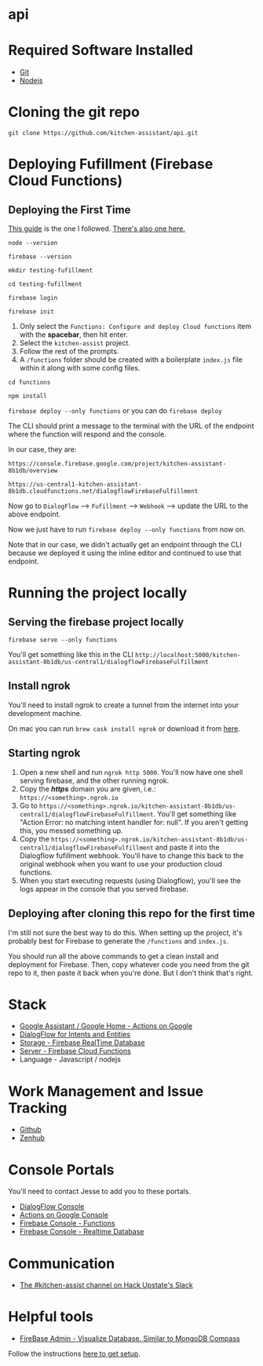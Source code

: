 # api

# Required Software Installed
- [Git](https://git-scm.com/downloads)
- [Nodejs](https://nodejs.org/en/download/)

# Cloning the git repo
`git clone https://github.com/kitchen-assistant/api.git`

# Deploying Fufillment (Firebase Cloud Functions)

## Deploying the First Time
[This guide](https://codelabs.developers.google.com/codelabs/assistant-codelab/index.html?index=..%2F..%2Findex#5) is the one I followed. [There's also one here.](https://developers.google.com/actions/dialogflow/deploy-fulfillment)

`node --version`

`firebase --version`

`mkdir testing-fufillment`

`cd testing-fufillment`

`firebase login`

`firebase init`

1. Only select the `Functions: Configure and deploy Cloud functions` item with the **spacebar**, then hit enter.
2. Select the `kitchen-assist` project. 
3. Follow the rest of the prompts.
4. A `/functions` folder should be created with a boilerplate `index.js` file within it along with some config files.

`cd functions`

`npm install`

`firebase deploy --only functions` or you can do `firebase deploy`

The CLI should print a message to the terminal with the URL of the endpoint where the function will respond and the console.

In our case, they are: 

`https://console.firebase.google.com/project/kitchen-assistant-8b1db/overview`

`https://us-central1-kitchen-assistant-8b1db.cloudfunctions.net/dialogflowFirebaseFulfillment`

Now go to `DialogFlow` --> `Fufillment` --> `Webhook` --> update the URL to the above endpoint.

Now we just have to run `firebase deploy --only functions` from now on.

Note that in our case, we didn't actually get an endpoint through the CLI because we deployed it using the inline editor and continued to use that endpoint.

# Running the project locally
## Serving the firebase project locally

`firebase serve --only functions`

You'll get something like this in the CLI `http://localhost:5000/kitchen-assistant-8b1db/us-central1/dialogflowFirebaseFulfillment`

## Install ngrok

You'll need to install ngrok to create a tunnel from the internet into your development machine.

On mac you can run `brew cask install ngrok` or download it from [here](https://ngrok.com/).

## Starting ngrok
1. Open a new shell and run `ngrok http 5000`. You'll now have one shell serving firebase, and the other running ngrok.
2. Copy the ***https*** domain you are given, i.e.: `https://<something>.ngrok.io`
3. Go to `https://<something>.ngrok.io/kitchen-assistant-8b1db/us-central1/dialogflowFirebaseFulfillment`. You'll get something like "Action Error: no matching intent handler for: null". If you aren't getting this, you messed something up.
4. Copy the `https://<something>.ngrok.io/kitchen-assistant-8b1db/us-central1/dialogflowFirebaseFulfillment` and paste it into the Dialogflow fufillment webhook. You'll have to change this back to the original webhook when you want to use your production cloud functions.
5. When you start executing requests (using Dialogflow), you'll see the logs appear in the console that you served firebase.

## Deploying after cloning this repo for the first time
I'm still not sure the best way to do this. When setting up the project, it's probably best for Firebase to generate the `/functions` and `index.js`. 

You should run all the above commands to get a clean install and deployment for Firebase. Then, copy whatever code you need from the git repo to it, then paste it back when you're done. But I don't think that's right.

# Stack
- [Google Assistant / Google Home - Actions on Google](https://developers.google.com/actions/)
- [DialogFlow for Intents and Entities](https://dialogflow.com/)
- [Storage - Firebase RealTime Database](https://firebase.google.com/products/realtime-database/)
- [Server - Firebase Cloud Functions](https://firebase.google.com/docs/functions/)
- Language - Javascript / nodejs

# Work Management and Issue Tracking
- [Github](https://github.com/kitchen-assistant)
- [Zenhub](https://app.zenhub.com/workspace/o/kitchen-assistant/api/boards?repos=109394210,109394179,109862493,109733527)

# Console Portals
You'll need to contact Jesse to add you to these portals.

- [DialogFlow Console](https://console.dialogflow.com/api-client/#/login)
- [Actions on Google Console](https://console.actions.google.com/u/0/project/kitchen-assistant-8b1db/overview)
- [Firebase Console - Functions](https://console.firebase.google.com/u/0/project/kitchen-assistant-8b1db/functions/list)
- [Firebase Console - Realtime Database](https://console.firebase.google.com/u/0/project/kitchen-assistant-8b1db/database/data)

# Communication 
- [The #kitchen-assist channel on Hack Upstate's Slack](http://huslack.herokuapp.com/)

# Helpful tools
- [FireBase Admin - Visualize Database. Similar to MongoDB Compass](https://firebaseadmin.com/)

Follow the instructions [here to get setup](http://docs.codefoxes.com/firebase-admin/).